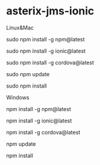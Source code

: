 # asterix-jms-ionic

Linux&Mac

sudo npm install -g npm@latest

sudo npm install -g ionic@latest

sudo npm install -g cordova@latest

sudo npm update

sudo npm install

Windows

npm install -g npm@latest

npm install -g ionic@latest

npm install -g cordova@latest

npm update

npm install
